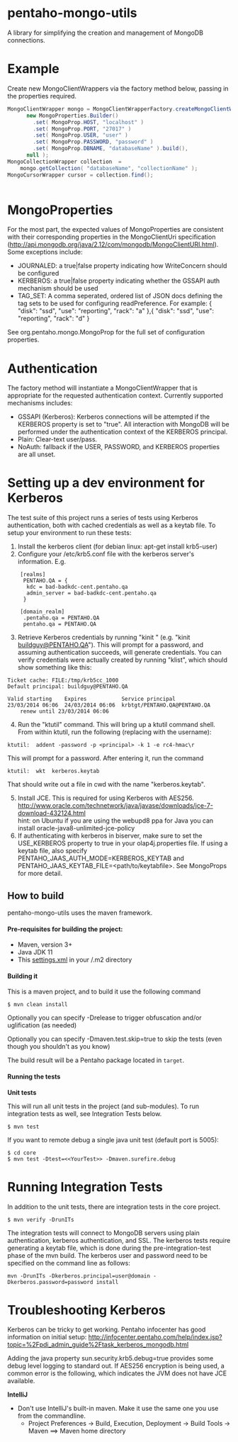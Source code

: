 pentaho-mongo-utils
===================

A library for simplifying the creation and management of MongoDB connections.


Example
=======

Create new MongoClientWrappers via the factory method below, passing in the properties required.

````java
MongoClientWrapper mongo = MongoClientWrapperFactory.createMongoClientWrapper(
      new MongoProperties.Builder()
        .set( MongoProp.HOST, "localhost" )
        .set( MongoProp.PORT, "27017" )
        .set( MongoProp.USER, "user" )
        .set( MongoProp.PASSWORD, "password" )
        .set( MongoProp.DBNAME, "databaseName" ).build(),
      null );
MongoCollectionWrapper collection  = 
    mongo.getCollection( "databaseName", "collectionName" );
MongoCursorWrapper cursor = collection.find();
      
````

MongoProperties
===============

For the most part, the expected values of MongoProperties are consistent with their corresponding properties in the MongoClientUri specification (http://api.mongodb.org/java/2.12/com/mongodb/MongoClientURI.html).  Some exceptions include:

* JOURNALED:  a true|false property indicating how WriteConcern should be configured
* KERBEROS:  a true|false property indicating whether the GSSAPI auth mechanism should be used
* TAG_SET:  A comma seperated, ordered list of JSON docs defining the tag sets to be used for configuring readPreference.  For example:  { "disk": "ssd", "use": "reporting", "rack": "a" },{ "disk": "ssd", "use": "reporting", "rack": "d" }

See org.pentaho.mongo.MongoProp for the full set of configuration properties.


Authentication
==============

The factory method will instantiate a MongoClientWrapper that is appropriate for the requested authentication context.  Currently supported mechanisms includes:

* GSSAPI (Kerberos):  Kerberos connections will be attempted if the KERBEROS property is set to "true".  All interaction with MongoDB will be performed under the authentication context of the KERBEROS principal.
* Plain:  Clear-text user/pass.
* NoAuth:  fallback if the USER, PASSWORD, and KERBEROS properties are all unset.

Setting up a dev environment for Kerberos
=========================================

The test suite of this project runs a series of tests using Kerberos authentication, both with cached credentials
as well as a keytab file.  To setup your environment to run these tests:

1)  Install the kerberos client (for debian linux:  apt-get install krb5-user)   
2)  Configure your /etc/krb5.conf file with the kerberos server's information.  E.g.
````
    [realms]
     PENTAHO.QA = {
      kdc = bad-badkdc-cent.pentaho.qa
      admin_server = bad-badkdc-cent.pentaho.qa
     }

    [domain_realm]
     .pentaho.qa = PENTAHO.QA
     pentaho.qa = PENTAHO.QA
````
3.  Retrieve Kerberos credentials by running "kinit <principalName>" (e.g. "kinit buildguy@PENTAHO.QA").  This will prompt for a password,
    and assuming authentication succeeds, will generate credentials.  You can verify credentials were actually
    created by running "klist", which should show something like this:
````
Ticket cache: FILE:/tmp/krb5cc_1000
Default principal: buildguy@PENTAHO.QA

Valid starting    Expires           Service principal
23/03/2014 06:06  24/03/2014 06:06  krbtgt/PENTAHO.QA@PENTAHO.QA
	renew until 23/03/2014 06:06

````
4)  Run the "ktutil" command.  This will bring up a ktutil command shell.  From within ktutil, run the following
(replacing <principal> with the username):
````
ktutil:  addent -password -p <principal> -k 1 -e rc4-hmac\r
````
This will prompt for a password.  After entering it, run the command
````
ktutil:  wkt  kerberos.keytab
`````
That should write out a file in cwd with the name "kerberos.keytab".   

5)  Install JCE.  This is required for using Kerberos with AES256.
http://www.oracle.com/technetwork/java/javase/downloads/jce-7-download-432124.html  
hint: on Ubuntu if you are using the webupd8 ppa for Java you can install oracle-java8-unlimited-jce-policy
6)  If authenticating with kerberos in biserver, make sure to set the USE_KERBEROS property to true in your olap4j.properties file.  If using a keytab file, also specify PENTAHO_JAAS_AUTH_MODE=KERBEROS_KEYTAB and PENTAHO_JAAS_KEYTAB_FILE=<path/to/keytabfile>.  See MongoProps for more detail.


How to build
--------------

pentaho-mongo-utils uses the maven framework. 


#### Pre-requisites for building the project:
* Maven, version 3+
* Java JDK 11
* This [settings.xml](https://raw.githubusercontent.com/pentaho/maven-parent-poms/master/maven-support-files/settings.xml) in your <user-home>/.m2 directory

#### Building it

This is a maven project, and to build it use the following command

```
$ mvn clean install
```
Optionally you can specify -Drelease to trigger obfuscation and/or uglification (as needed)

Optionally you can specify -Dmaven.test.skip=true to skip the tests (even though
you shouldn't as you know)

The build result will be a Pentaho package located in ```target```.

#### Running the tests

__Unit tests__

This will run all unit tests in the project (and sub-modules). To run integration tests as well, see Integration Tests below.

```
$ mvn test
```

If you want to remote debug a single java unit test (default port is 5005):

```
$ cd core
$ mvn test -Dtest=<<YourTest>> -Dmaven.surefire.debug
```

Running Integration Tests
=========================================

In addition to the unit tests, there are integration tests in the core project.
```
$ mvn verify -DrunITs
```
The integration tests will connect to MongoDB servers using plain authentication, kerberos authentication, and SSL.  The kerberos tests require generating a keytab file, which is done during the pre-integration-test phase of the mvn build.  The kerberos user and password need to be specified on the command line as follows:

````
mvn -DrunITs -Dkerberos.principal=user@domain -Dkerberos.password=password install
````

Troubleshooting Kerberos
========================

Kerberos can be tricky to get working.  Pentaho infocenter has good information on initial setup:  http://infocenter.pentaho.com/help/index.jsp?topic=%2Fpdi_admin_guide%2Ftask_kerberos_mongodb.html

Adding the java property sun.security.krb5.debug=true provides some debug level logging to standard out.  If AES256 encryption is being used, a common error is the following, which indicates the JVM does not have JCE available.  

__IntelliJ__

* Don't use IntelliJ's built-in maven. Make it use the same one you use from the commandline.
  * Project Preferences -> Build, Execution, Deployment -> Build Tools -> Maven ==> Maven home directory

````



